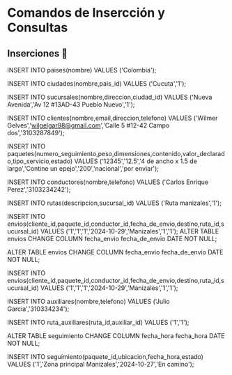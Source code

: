 # Comandos de Insercción y Consultas 

## Inserciones 🚀

 INSERT INTO paises(nombre) VALUES ('Colombia');

INSERT INTO ciudades(nombre,pais_id) VALUES ('Cucuta','1');

INSERT INTO sucursales(nombre,direccion,ciudad_id) VALUES ('Nueva Avenida','Av 12 #13AD-43 Pueblo Nuevo','1');

INSERT INTO clientes(nombre,email,direccion,telefono) VALUES ('Wilmer Gelves','wilgelgar98@gmail.com','Calle 5 #12-42 Campo dos','3103287849');

INSERT INTO paquetes(numero_seguimiento,peso,dimensiones,contenido,valor_declarado,tipo_servicio,estado) VALUES ('12345','12.5','4 de ancho x 1.5 de largo','Contine un epejo','200','nacional','por enviar');

INSERT INTO conductores(nombre,telefono) VALUES ('Carlos Enrique Perez','3103234242');

INSERT INTO rutas(descripcion,sucursal_id) VALUES ('Ruta manizales','1');

 INSERT INTO envios(cliente_id,paquete_id,conductor_id,fecha_de_envio,destino,ruta_id,sucursal_id) VALUES ('1','1','1','2024-10-29','Manizales','1','1');
ALTER TABLE envios
CHANGE COLUMN fecha_envio fecha_de_envio DATE NOT NULL;

ALTER TABLE envios CHANGE COLUMN fecha_envio fecha_de_envio DATE NOT NULL;

INSERT INTO envios(cliente_id,paquete_id,conductor_id,fecha_de_envio,destino,ruta_id,sucursal_id) VALUES ('1','1','1','2024-10-29','Manizales','1','1');

INSERT INTO auxiliares(nombre,telefono) VALUES ('Julio Garcia','310334234');

INSERT INTO  ruta_auxiliares(ruta_id,auxiliar_id) VALUES ('1','1');

ALTER TABLE seguimiento
CHANGE COLUMN fecha_hora fecha_hora DATE NOT NULL;

INSERT INTO seguimiento(paquete_id,ubicacion,fecha_hora,estado) VALUES ('1','Zona principal Manizales','2024-10-27','En camino');

